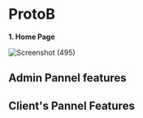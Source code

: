 # ProtoB

**1. Home Page**

![Screenshot (495)](https://user-images.githubusercontent.com/59496958/164062575-2f3ec8e5-3a9c-4181-8f2c-17e559f46593.png)

## Admin Pannel features 

## Client's Pannel Features

